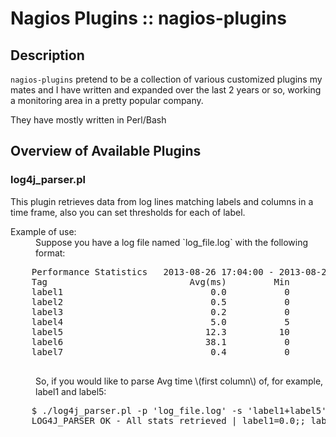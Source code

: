 Nagios Plugins :: nagios-plugins
================================

Description
------------

`nagios-plugins` pretend to be a collection of various customized plugins my mates
and I have written and expanded over the last 2 years or so, working a monitoring
area in a pretty popular company.

They have mostly written in Perl/Bash

Overview of Available Plugins
-----------------------------

### log4j\_parser.pl 
This plugin retrieves data from log lines matching labels and columns in a time frame,
also you can set thresholds for each of label.

<dl>
  <dt>Example of use:</dt>
  <dd>Suppose you have a log file named `log_file.log` with the following format:</dd>
  <pre>
    Performance Statistics   2013-08-26 17:04:00 - 2013-08-26 17:05:00
    Tag                           Avg(ms)         Min         Max     Std Dev       Count
    label1                            0.0           0           0         0.0           2
    label2                            0.5           0           1         0.5           2
    label3                            0.2           0         134         2.9        2588
    label4                            5.0           5           5         0.0           1
    label5                           12.3          10          18         2.2          15
    label6                           38.1           0         996        63.3        1765
    label7                            0.4           0          24         2.1         192
  </pre>
  <dd>So, if you would like to parse Avg time \(first column\) of, for example, label1 and label5:</dd>
  <pre>
    $ ./log4j_parser.pl -p 'log_file.log' -s 'label1+label5' -C 1
    LOG4J_PARSER OK - All stats retrieved | label1=0.0;; label5=12.3;;
  </pre>




